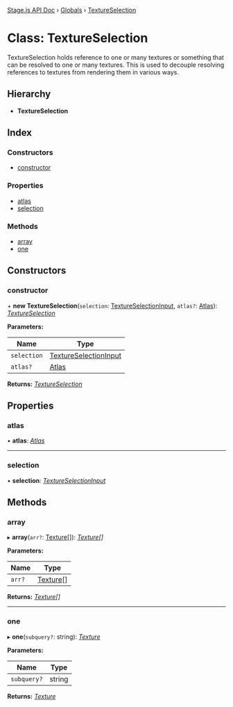 [Stage.js API Doc](../README.md) › [Globals](../globals.md) › [TextureSelection](textureselection.md)

# Class: TextureSelection

TextureSelection holds reference to one or many textures or something that
can be resolved to one or many textures. This is used to decouple resolving
references to textures from rendering them in various ways.

## Hierarchy

* **TextureSelection**

## Index

### Constructors

* [constructor](textureselection.md#constructor)

### Properties

* [atlas](textureselection.md#atlas)
* [selection](textureselection.md#selection)

### Methods

* [array](textureselection.md#array)
* [one](textureselection.md#one)

## Constructors

###  constructor

\+ **new TextureSelection**(`selection`: [TextureSelectionInput](../globals.md#textureselectioninput), `atlas?`: [Atlas](atlas.md)): *[TextureSelection](textureselection.md)*

**Parameters:**

Name | Type |
------ | ------ |
`selection` | [TextureSelectionInput](../globals.md#textureselectioninput) |
`atlas?` | [Atlas](atlas.md) |

**Returns:** *[TextureSelection](textureselection.md)*

## Properties

###  atlas

• **atlas**: *[Atlas](atlas.md)*

___

###  selection

• **selection**: *[TextureSelectionInput](../globals.md#textureselectioninput)*

## Methods

###  array

▸ **array**(`arr?`: [Texture](texture.md)[]): *[Texture](texture.md)[]*

**Parameters:**

Name | Type |
------ | ------ |
`arr?` | [Texture](texture.md)[] |

**Returns:** *[Texture](texture.md)[]*

___

###  one

▸ **one**(`subquery?`: string): *[Texture](texture.md)*

**Parameters:**

Name | Type |
------ | ------ |
`subquery?` | string |

**Returns:** *[Texture](texture.md)*
